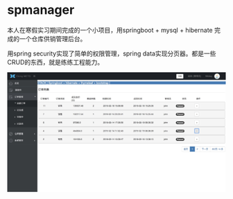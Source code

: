 # spmanager
本人在寒假实习期间完成的一个小项目，用springboot + mysql + hibernate 完成的一个仓库供销管理后台。

用spring security实现了简单的权限管理，spring data实现分页器。都是一些CRUD的东西，就是练练工程能力。

![demo1](/demo1.png "demo")
